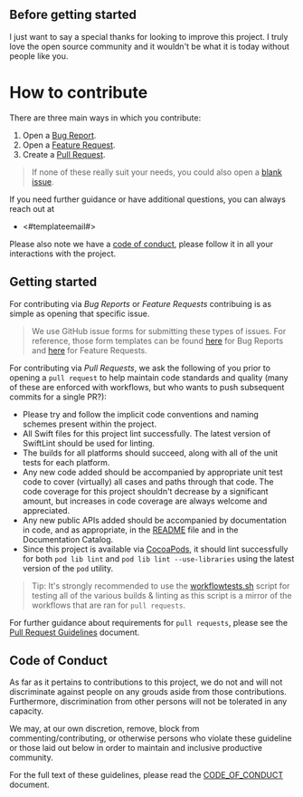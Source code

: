## Before getting started

I just want to say a special thanks for looking to improve this project. I truly love the open source community and it wouldn't be what it is today without people like you.

# How to contribute

There are three main ways in which you contribute:

1. Open a [Bug Report](https://github.com/<#TemplateUsername#>/<#TemplateProject#>/issues/new?assignees=<#TemplateUsername#>&labels=bug&template=BUG_REPORT.yml&title=%5BBUG%5D%3A+).
2. Open a [Feature Request](https://github.com/<#TemplateUsername#>/<#TemplateProject#>/issues/new?assignees=<#TemplateUsername#>&labels=enhancement&template=FEATURE_REQUEST.yml&title=%5BFEATURE%5D%3A+).
3. Create a [Pull Request](https://github.com/<#TemplateUsername#>/<#TemplateProject#>/compare/main...main?expand=1&template=PULL_REQUEST_TEMPLATE.md).

> If none of these really suit your needs, you could also open a [blank issue](https://github.com/<#TemplateUsername#>/<#TemplateProject#>/issues/new).

If you need further guidance or have additional questions, you can always reach out at

- <#templateemail#>

Please also note we have a [code of conduct](#code-of-conduct), please follow it in all your interactions with the project.

## Getting started

For contributing via *Bug Reports* or *Feature Requests* contribuing is as simple as opening that specific issue. 

> We use GitHub issue forms for submitting these types of issues. For reference, those form templates can be found [here](ISSUE_TEMPLATE/BUG_REPORT.yml) for Bug Reports and [here](ISSUE_TEMPLATE/FEATURE_REQUEST.yml) for Feature Requests.

For contributing via *Pull Requests*, we ask the following of you prior to opening a `pull request` to help maintain code standards and quality (many of these are enforced with workflows, but who wants to push subsequent commits for a single PR?):

- Please try and follow the implicit code conventions and naming schemes present within the project.
- All Swift files for this project lint successfully. The latest version of SwiftLint should be used for linting.
- The builds for all platforms should succeed, along with all of the unit tests for each platform.
- Any new code added should be accompanied by appropriate unit test code to cover (virtually) all cases and paths through that code. The code coverage for this project shouldn't decrease by a significant amount, but increases in code coverage are always welcome and appreciated.
- Any new public APIs added should be accompanied by documentation in code, and as appropriate, in the [README](../README.md) file and in the Documentation Catalog.
- Since this project is available via [CocoaPods](https://cocoapods.org), it should lint successfully for both `pod lib lint` and `pod lib lint --use-libraries` using the latest version of the `pod` utility.

> Tip: It's strongly recommended to use the [workflowtests.sh](../scripts/workflowtests.sh) script for testing all of the various builds & linting as this script is a mirror of the workflows that are ran for `pull requests`.

For further guidance about requirements for `pull requests`, please see the [Pull Request Guidelines](PULL_REQUEST_TEMPLATE/PULL_REQUEST_TEMPLATE.md) document.

## Code of Conduct

As far as it pertains to contributions to this project, we do not and will not discriminate against people on any grouds aside from those contributions. Furthermore, discrimination from other persons will not be tolerated in any capacity. 

We may, at our own discretion, remove, block from commenting/contributing, or otherwise persons who violate these guideline or those laid out below in order to maintain and inclusive productive community.

For the full text of these guidelines, please read the [CODE_OF_CONDUCT](CODE_OF_CONDUCT.md) document.
